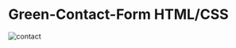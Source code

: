 # Green-Contact-Form HTML/CSS

![contact](https://github.com/user-attachments/assets/d27a2301-580e-4a62-8916-6579c590289d)
